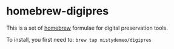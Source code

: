 homebrew-digipres
=================

This is a set of [homebrew](http://mxcl.github.com/homebrew) formulae for digital preservation
tools.

To install, you first need to: `brew tap mistydemeo/digipres`
